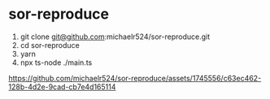 # sor-reproduce

1. git clone git@github.com:michaelr524/sor-reproduce.git
1. cd sor-reproduce
1. yarn
1. npx ts-node ./main.ts


https://github.com/michaelr524/sor-reproduce/assets/1745556/c63ec462-128b-4d2e-9cad-cb7e4d165114

